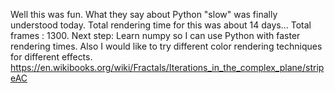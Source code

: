 Well this was fun. What they say about Python "slow" was finally understood today. Total rendering time for this was about 14 days... Total frames : 1300. 
Next step: Learn numpy so I can use Python with faster rendering times.
Also I would like to try different color rendering techniques for different effects. 
https://en.wikibooks.org/wiki/Fractals/Iterations_in_the_complex_plane/stripeAC
